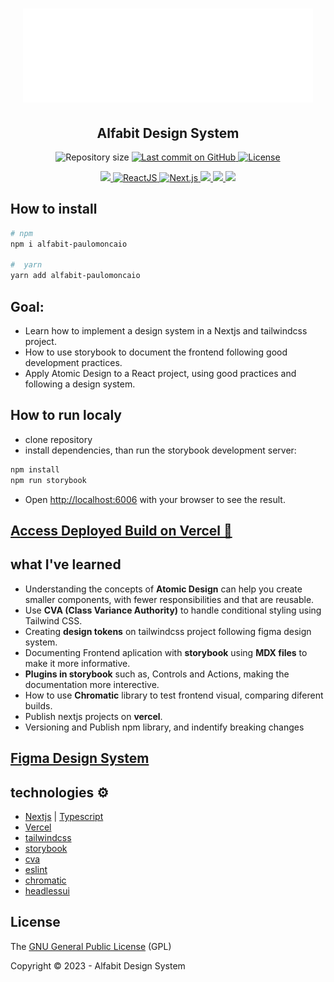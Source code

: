 <h1 align="center">
  <img alt="Alfabit Design System" title="#alfabit-ds" src="public/logo-alfabit-branco.png" height="150" />
</h1>

<p align="center">
   <h2 align="center">
    Alfabit Design System
    </h2>
</p>

<p align="center">
 <img alt="Repository size" src="https://img.shields.io/github/repo-size/Paulo-Moncaio/tailwindcss-design-system?color=4e5acf">

  <a aria-label="Last Commit" href="https://github.com/NeiltonSeguins/alfabit-design-system-project/commits/main">
  <img alt="Last commit on GitHub" src="https://img.shields.io/github/last-commit/Paulo-Moncaio/tailwindcss-design-system?color=4e5acf">
  <img alt="License" src="https://img.shields.io/badge/license-GPL-4e5acf">
  </a>
</p>
<p align="center">
  <a target="_blank" href="https://www.typescriptlang.org">
    <img src="https://img.shields.io/static/v1?color=blue&label=Typescript&message=TS&?style=plastic&logo=Typescript">
  </a>
  <a target="_blank" href="https://reactjs.org/">
    <img alt="ReactJS" src="https://img.shields.io/static/v1?color=blue&label=React&message=JS&?style=plastic&logo=React">
  </a>
  <a target="_blank" href="https://nextjs.org/">
    <img alt="Next.js" src="https://img.shields.io/static/v1?color=blue&label=Next&message=JS&?style=plastic&logo=Next.js">
  </a>
  <a target="_blank" href="https://storybook.js.org/docs/react/get-started/introduction">
    <img src="https://img.shields.io/static/v1?color=red&label=Storybook&message=SB&?style=plastic&logo=Storybook">
  </a>
  <a target="_blank" href="https://tailwindcss.com/">
    <img src="https://img.shields.io/static/v1?color=blue&label=Tailwind&message=CSS&?style=plastic&logo=TailwindCSS">
  </a>
  <a target="_blank" href="https://www.figma.com/file/h86gUvqUXTKwgr6tVYinLT/React%3A-Design-System-com-Tailwind?type=design&node-id=0-1&mode=design&t=5z4zzSkn8JrQivYO-0">
    <img src="https://img.shields.io/static/v1?color=red&label=Figma&message=  &?style=plastic&logo=Figma">
  </a>
</p>

## How to install
```bash
# npm
npm i alfabit-paulomoncaio

#  yarn
yarn add alfabit-paulomoncaio
```

## Goal:
- Learn how to implement a design system in a Nextjs and tailwindcss project.
- How to use storybook to document the frontend following good development practices.
- Apply Atomic Design to a React project, using good practices and following a design system.

## How to run localy
- clone repository
- install dependencies, than run the storybook development server:
```bash
npm install
npm run storybook
```
- Open [http://localhost:6006](http://localhost:6006) with your browser to see the result.

## [Access Deployed Build on Vercel 🚀](https://tailwindcss-design-system.vercel.app/)

## what I've learned
- Understanding the concepts of **Atomic Design** can help you create smaller components, with fewer responsibilities and that are reusable.
- Use **CVA (Class Variance Authority)** to handle conditional styling using Tailwind CSS.
- Creating **design tokens** on tailwindcss project following figma design system.
- Documenting Frontend aplication with **storybook** using **MDX files** to make it more informative.
- **Plugins in storybook** such as, Controls and Actions, making the documentation more interective.
- How to use **Chromatic** library to test frontend visual, comparing diferent builds.
- Publish nextjs projects on **vercel**.
- Versioning and Publish npm library, and indentify breaking changes

## [Figma Design System](https://www.figma.com/file/h86gUvqUXTKwgr6tVYinLT/React%3A-Design-System-com-Tailwind?type=design&node-id=0-1&mode=design&t=5z4zzSkn8JrQivYO-0)

## technologies ⚙️
- [Nextjs](https://nextjs.org) | [Typescript](https://www.typescriptlang.org)
- [Vercel](https://vercel.com)
- [tailwindcss](https://tailwindcss.com)
- [storybook](https://storybook.js.org)
- [cva](https://cva.style/docs)
- [eslint](https://eslint.org)
- [chromatic](https://www.chromatic.com)
- [headlessui](https://headlessui.com)

## License
The [GNU General Public License](https://www.gnu.org/licenses/gpl-3.0.html) (GPL)

Copyright :copyright: 2023 - Alfabit Design System
